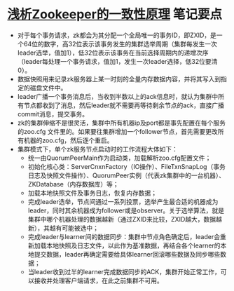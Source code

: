 # [浅析Zookeeper的一致性原理](https://zhuanlan.zhihu.com/p/25594630) 笔记要点

- 对于每个事务请求，zk都会为其分配一个全局唯一的事务ID，即ZXID，是一个64位的数字，高32位表示该事务发生的集群选举周期（集群每发生一次leader选举，值加1），低32位表示该事务在当前选择周期内的递增次序（leader每处理一个事务请求，值加1，发生一次leader选择，低32位要清0）。
- 数据快照用来记录zk服务器上某一时刻的全量内存数据内容，并将其写入到指定的磁盘文件中。
- leader广播一个事务消息后，当收到半数以上的ack信息时，就认为集群中所有节点都收到了消息，然后leader就不需要再等待剩余节点的ack，直接广播commit消息，提交事务。
- zk的集群伸缩不是很灵活，集群中所有机器ip及port都是事先配置在每个服务的zoo.cfg 文件里的。如果要往集群增加一个follower节点，首先需要更改所有机器的zoo.cfg，然后逐个重启。
- 集群模式下，单个zk服务节点启动时的工作流程大体如下：
  - 统一由QuorumPeerMain作为启动类，加载解析zoo.cfg配置文件；
  - 初始化核心类：ServerCnxnFactory（IO操作）、FileTxnSnapLog（事务日志及快照文件操作）、QuorumPeer实例（代表zk集群中的一台机器）、ZKDatabase（内存数据库）等；
  - 加载本地快照文件及事务日志，恢复内存数据；
  - 完成leader选举，节点间通过一系列投票，选举产生最合适的机器成为leader，同时其余机器成为follower或是observer。关于选举算法，就是集群中哪个机器处理的数据越新（通过ZXID来比较，ZXID越大，数据越新），其越有可能被选中；
  - 完成leader与learner间的数据同步：集群中节点角色确定后，leader会重新加载本地快照及日志文件，以此作为基准数据，再结合各个learner的本地提交数据，leader再确定需要给具体learner回滚哪些数据及同步哪些数据；
  - 当leader收到过半的learner完成数据同步的ACK，集群开始正常工作，可以接收并处理客户端请求，在此之前集群不可用。
